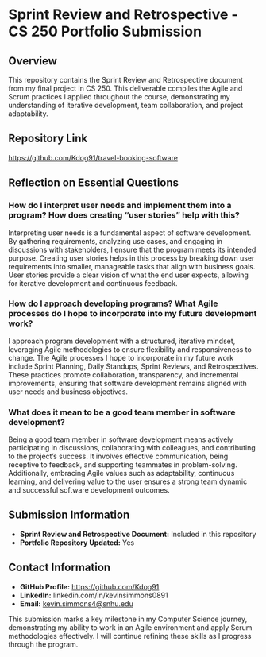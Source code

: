 # Sprint Review and Retrospective - CS 250 Portfolio Submission

## Overview
This repository contains the Sprint Review and Retrospective document from my final project in CS 250. This deliverable compiles the Agile and Scrum practices I applied throughout the course, demonstrating my understanding of iterative development, team collaboration, and project adaptability.

## Repository Link
https://github.com/Kdog91/travel-booking-software

## Reflection on Essential Questions

### How do I interpret user needs and implement them into a program? How does creating “user stories” help with this?
Interpreting user needs is a fundamental aspect of software development. By gathering requirements, analyzing use cases, and engaging in discussions with stakeholders, I ensure that the program meets its intended purpose. Creating user stories helps in this process by breaking down user requirements into smaller, manageable tasks that align with business goals. User stories provide a clear vision of what the end user expects, allowing for iterative development and continuous feedback.

### How do I approach developing programs? What Agile processes do I hope to incorporate into my future development work?
I approach program development with a structured, iterative mindset, leveraging Agile methodologies to ensure flexibility and responsiveness to change. The Agile processes I hope to incorporate in my future work include Sprint Planning, Daily Standups, Sprint Reviews, and Retrospectives. These practices promote collaboration, transparency, and incremental improvements, ensuring that software development remains aligned with user needs and business objectives.

### What does it mean to be a good team member in software development?
Being a good team member in software development means actively participating in discussions, collaborating with colleagues, and contributing to the project’s success. It involves effective communication, being receptive to feedback, and supporting teammates in problem-solving. Additionally, embracing Agile values such as adaptability, continuous learning, and delivering value to the user ensures a strong team dynamic and successful software development outcomes.

## Submission Information
- **Sprint Review and Retrospective Document:** Included in this repository
- **Portfolio Repository Updated:** Yes

## Contact Information
- **GitHub Profile:** https://github.com/Kdog91
- **LinkedIn:** linkedin.com/in/kevinsimmons0891
- **Email:** kevin.simmons4@snhu.edu

This submission marks a key milestone in my Computer Science journey, demonstrating my ability to work in an Agile environment and apply Scrum methodologies effectively. I will continue refining these skills as I progress through the program.
